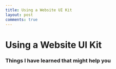 ```yaml
---
title: Using a Website UI Kit
layout: post
comments: true
---
```


# Using a Website UI Kit

### Things I have learned that might help you
